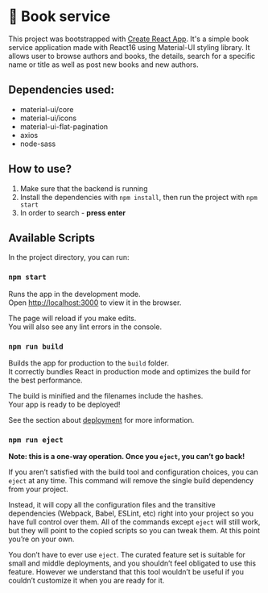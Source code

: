 # 📖 Book service

This project was bootstrapped with [Create React App](https://github.com/facebook/create-react-app).
It's a simple book service application made with React16 using Material-UI styling library. It allows user to browse authors and books, the details, search for a specific name or title as well as post new books and new authors.

## Dependencies used:

- material-ui/core
- material-ui/icons
- material-ui-flat-pagination
- axios
- node-sass

## How to use?

1. Make sure that the backend is running
2. Install the dependencies with `npm install`, then run the project with `npm start`
3. In order to search - <b>press enter</b>

## Available Scripts

In the project directory, you can run:

### `npm start`

Runs the app in the development mode.<br>
Open [http://localhost:3000](http://localhost:3000) to view it in the browser.

The page will reload if you make edits.<br>
You will also see any lint errors in the console.

### `npm run build`

Builds the app for production to the `build` folder.<br>
It correctly bundles React in production mode and optimizes the build for the best performance.

The build is minified and the filenames include the hashes.<br>
Your app is ready to be deployed!

See the section about [deployment](https://facebook.github.io/create-react-app/docs/deployment) for more information.

### `npm run eject`

**Note: this is a one-way operation. Once you `eject`, you can’t go back!**

If you aren’t satisfied with the build tool and configuration choices, you can `eject` at any time. This command will remove the single build dependency from your project.

Instead, it will copy all the configuration files and the transitive dependencies (Webpack, Babel, ESLint, etc) right into your project so you have full control over them. All of the commands except `eject` will still work, but they will point to the copied scripts so you can tweak them. At this point you’re on your own.

You don’t have to ever use `eject`. The curated feature set is suitable for small and middle deployments, and you shouldn’t feel obligated to use this feature. However we understand that this tool wouldn’t be useful if you couldn’t customize it when you are ready for it.
